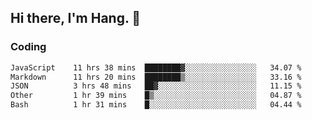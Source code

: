 ## Hi there, I'm Hang. 👋

### Coding

<!--START_SECTION:waka-->

```txt
JavaScript    11 hrs 38 mins  ████████▓░░░░░░░░░░░░░░░░   34.07 %
Markdown      11 hrs 20 mins  ████████▒░░░░░░░░░░░░░░░░   33.16 %
JSON          3 hrs 48 mins   ██▓░░░░░░░░░░░░░░░░░░░░░░   11.15 %
Other         1 hr 39 mins    █▒░░░░░░░░░░░░░░░░░░░░░░░   04.87 %
Bash          1 hr 31 mins    █░░░░░░░░░░░░░░░░░░░░░░░░   04.44 %
```

<!--END_SECTION:waka-->
